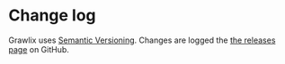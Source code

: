 # Change log

Grawlix uses [Semantic Versioning][].
Changes are logged the [the releases page][] on GitHub.

[Semantic Versioning]: http://semver.org/spec/v2.0.0.html
[the releases page]: https://github.com/tfausak/grawlix/releases
